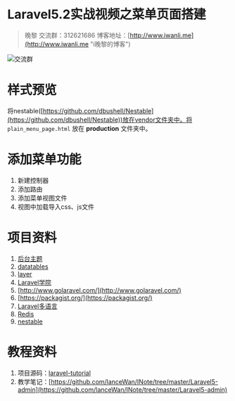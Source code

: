 # Laravel5.2实战视频之菜单页面搭建
> 晚黎 交流群：312621686  博客地址：[http://www.iwanli.me](http://www.iwanli.me "i晚黎的博客")

![交流群](https://github.com/lanceWan/INote/blob/master/Laravel5-admin/asssets/Laravel%E5%AD%A6%E4%B9%A0%E4%BA%A4%E6%B5%81%E7%BE%A4%E7%BE%A4%E4%BA%8C%E7%BB%B4%E7%A0%81.png "交流群二维码")

# 样式预览
将nestable([https://github.com/dbushell/Nestable](https://github.com/dbushell/Nestable))放在vendor文件夹中。将 `plain_menu_page.html` 放在 **production** 文件夹中。

# 添加菜单功能
1. 新建控制器
2. 添加路由
3. 添加菜单视图文件
4. 视图中加载导入css、js文件

# 项目资料
1. [后台主题](https://github.com/puikinsh/gentelella)
2. [datatables](http://datatables.club/)
3. [layer](http://layer.layui.com/)
4. [Laravel学院](http://laravelacademy.org/)
5. [http://www.golaravel.com/](http://www.golaravel.com/)
6. [https://packagist.org/](https://packagist.org/)
7. [Laravel多语言](https://github.com/caouecs/Laravel-lang)
8. [Redis](https://github.com/MSOpenTech/redis)
9. [nestable](https://github.com/dbushell/Nestable)

# 教程资料
1. 项目源码：[laravel-tutorial](https://github.com/lanceWan/laravel-tutorial)
2. 教学笔记：[https://github.com/lanceWan/INote/tree/master/Laravel5-admin](https://github.com/lanceWan/INote/tree/master/Laravel5-admin)
